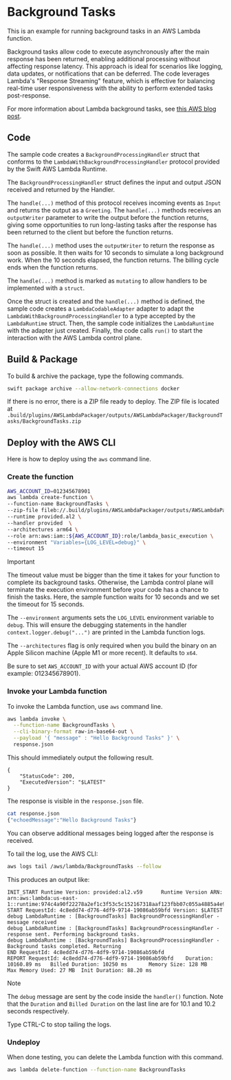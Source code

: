# Background Tasks 

This is an example for running background tasks in an AWS Lambda function.

Background tasks allow code to execute asynchronously after the main response has been returned, enabling additional processing without affecting response latency. This approach is ideal for scenarios like logging, data updates, or notifications that can be deferred. The code leverages Lambda's "Response Streaming" feature, which is effective for balancing real-time user responsiveness with the ability to perform extended tasks post-response. 

For more information about Lambda background tasks, see [this AWS blog post](https://aws.amazon.com/blogs/compute/running-code-after-returning-a-response-from-an-aws-lambda-function/).

## Code 

The sample code creates a `BackgroundProcessingHandler` struct that conforms to the `LambdaWithBackgroundProcessingHandler` protocol provided by the Swift AWS Lambda Runtime.

The `BackgroundProcessingHandler` struct defines the input and output JSON received and returned by the Handler.

The `handle(...)` method of this protocol receives incoming events as `Input` and returns the output as a `Greeting`. The `handle(...)` methods receives an `outputWriter` parameter to write the output before the function returns, giving some opportunities to run long-lasting tasks after the response has been returned to the client but before the function returns.

The `handle(...)` method uses the `outputWriter` to return the response as soon as possible. It then waits for 10 seconds to simulate a long background work.  When the 10 seconds elapsed, the function returns. The billing cycle ends when the function returns.

The `handle(...)` method is marked as `mutating` to allow handlers to be implemented with a `struct`.

Once the struct is created and the `handle(...)` method is defined, the sample code creates a `LambdaCodableAdapter` adapter to adapt the `LambdaWithBackgroundProcessingHandler` to a type accepted by the `LambdaRuntime` struct. Then, the sample code initializes the `LambdaRuntime` with the adapter just created.  Finally, the code calls `run()` to start the interaction with the AWS Lambda control plane.

## Build & Package 

To build & archive the package, type the following commands.

```bash
swift package archive --allow-network-connections docker
```

If there is no error, there is a ZIP file ready to deploy. 
The ZIP file is located at `.build/plugins/AWSLambdaPackager/outputs/AWSLambdaPackager/BackgroundTasks/BackgroundTasks.zip`

## Deploy with the AWS CLI

Here is how to deploy using the `aws` command line.

### Create the function 
```bash
AWS_ACCOUNT_ID=012345678901
aws lambda create-function \
--function-name BackgroundTasks \
--zip-file fileb://.build/plugins/AWSLambdaPackager/outputs/AWSLambdaPackager/BackgroundTasks/BackgroundTasks.zip \
--runtime provided.al2 \
--handler provided  \
--architectures arm64 \
--role arn:aws:iam::${AWS_ACCOUNT_ID}:role/lambda_basic_execution \
--environment "Variables={LOG_LEVEL=debug}" \
--timeout 15
```

> [!IMPORTANT] 
> The timeout value must be bigger than the time it takes for your function to complete its background tasks. Otherwise, the Lambda control plane will terminate the execution environment before your code has a chance to finish the tasks. Here, the sample function waits for 10 seconds and we set the timeout for 15 seconds.

The `--environment` arguments sets the `LOG_LEVEL` environment variable to `debug`. This will ensure the debugging statements in the handler `context.logger.debug("...")` are printed in the Lambda function logs.

The `--architectures` flag is only required when you build the binary on an Apple Silicon machine (Apple M1 or more recent). It defaults to `x64`.

Be sure to set `AWS_ACCOUNT_ID` with your actual AWS account ID (for example: 012345678901).

### Invoke your Lambda function

To invoke the Lambda function, use `aws` command line.
```bash
aws lambda invoke \
  --function-name BackgroundTasks \
  --cli-binary-format raw-in-base64-out \
  --payload '{ "message" : "Hello Background Tasks" }' \
  response.json
```

This should immediately output the following result.

```
{
    "StatusCode": 200,
    "ExecutedVersion": "$LATEST"
}
```

The response is visible in the `response.json` file.

```bash
cat response.json 
{"echoedMessage":"Hello Background Tasks"}
```

You can observe additional messages being logged after the response is received.

To tail the log, use the AWS CLI:
```bash
aws logs tail /aws/lambda/BackgroundTasks --follow
```

This produces an output like:
```text
INIT_START Runtime Version: provided:al2.v59      Runtime Version ARN: arn:aws:lambda:us-east-1::runtime:974c4a90f22278a2ef1c3f53c5c152167318aaf123fbb07c055a4885a4e97e52
START RequestId: 4c8edd74-d776-4df9-9714-19086ab59bfd Version: $LATEST
debug LambdaRuntime : [BackgroundTasks] BackgroundProcessingHandler - message received
debug LambdaRuntime : [BackgroundTasks] BackgroundProcessingHandler - response sent. Performing background tasks.
debug LambdaRuntime : [BackgroundTasks] BackgroundProcessingHandler - Background tasks completed. Returning
END RequestId: 4c8edd74-d776-4df9-9714-19086ab59bfd
REPORT RequestId: 4c8edd74-d776-4df9-9714-19086ab59bfd    Duration: 10160.89 ms   Billed Duration: 10250 ms       Memory Size: 128 MB     Max Memory Used: 27 MB  Init Duration: 88.20 ms
```
> [!NOTE] 
> The `debug` message are sent by the code inside the `handler()` function. Note that the `Duration` and `Billed Duration` on the last line are for 10.1 and 10.2 seconds respectively.

Type CTRL-C to stop tailing the logs.

### Undeploy

When done testing, you can delete the Lambda function with this command.

```bash
aws lambda delete-function --function-name BackgroundTasks
```